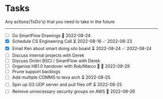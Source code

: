 # Tasks
Any actions(ToDo's) that you need to take in the future

---

- [ ] Do SmartFlow Drawings 📅 2022-08-24 
- [x] Schedule CS Engineering Call ⏳ 2022-08-16 ✅ 2022-08-23
- [x] Email Ken about smart doing silo board ⏳ 2022-08-24 ✅ 2022-08-24
- [ ] Discuss internal projects with Derek
- [ ] Discuss Dmitri BSCI / SmartFlow with Derek
- [ ] Organise HB1.0 handover with Rob/Marco 🔽 🛫 2022-08-29 
- [ ] Prune support backlogs
- [ ] Add multiple COMMS to teva arch ⏳ 2022-08-25 
- [ ] Spin up G3 UDP server and pull files off ⏳ 2022-08-25 
- [ ] Remove unnecessary security groups on AWS 📅 2022-08-26 
